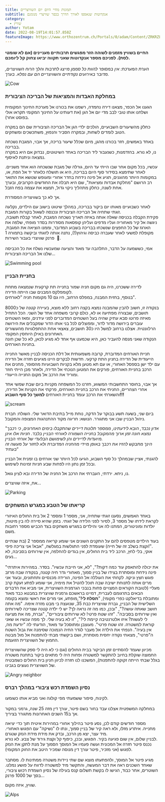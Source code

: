 ```yaml
---
title: תמונות מחיי היום יום השוויצריים
subtitle: אנקדוטות שנאספו לאורך הדרך בכפר שוויצרי מנומנם
category:
  - שוויץ
author: Yotam
date: 2022-08-19T14:01:57.858Z
featureImage: https://www.orthozentrum.ch/Portals/0/adam/Content/ZRKRZL8VgUOdlQFK69Ocnw/Image/Cham%20aerial%20view.bmp?w=1200
---
```

#### החיים בשוויץ מזמנים לשוהה הזר מפגשים תרבותיים מעניינים (אם לא שומטי לסת). לפניכם מספר אנקדוטות שאני תקווה יביאו צחוק קל ליומכם.

*הערת המערכת: אין במסופר להוות כל סממן מייצג לתרבות והלך הרוח השוויצרים, מדובר באירועים נקודתיים והשוויצריים הם עם נפלא. בערך.*

![Cow](https://media.giphy.com/media/kdicjggNCgM10dtqvO/giphy.gif "Happy cow")

### במחלקת האבדות והמציאות של הבריכה הציבורית

הגענו אל הכפר, מצאנו דירה נחמדה, רשמנו את בכורנו אל מערכת החינוך המקומית ושלחנו אותו טובי לבב מדי יום אל הגן (את דעותינו על החינוך המקומי תקראו אולי בפוסט אחר).

כחלק מהשיעורים השבועיים, הולכים ילדי הגן אל הבריכה הציבורית שם הם במקרה הטוב לומדים לשחות, ובמקרה הסביר והנפוץ, משתכשכים ומשחקים.

באחד באמשים, חזר בכורנו מהגן, מיום שכלל שיעור בריכה, אך אבוי, המגבת נשכחה בבריכה.\
נו, לא נורא. בהזדמנות, כשנעבור ליד הבריכה באחד השיטוטים, נבדוק אם היא במקרה נמצאה וניתנת לאיסוף.

עכשיו, בכל מקום אחר שבו הייתי עד היום, גורלה של מגבת שנשכחה הוא אחד משניים. לאחר שתימצא בסידור סוף היום בבריכה, היא או תושלח כלאחר יד אל הפח, או, במקומות היותר מהוגנים, תגיע אל פינה נידחת בחדר אחורי ומעופש שנושא את התואר רב הרושם "מחלקת אבדות ומציאות", שם היא תבלה את החודשים הקרובים, ובערך אחת לשנה, כחלק מתהליך ניקוי גדול, תמצא את עצמה בפח הזבל.

אך לא כך בשוויצריה המסודרת.

לאחר כשבועיים מאותו יום ביקור בבריכה, במהלך שיטוט בישוב עם הילדים, נקלעה זוגתי שתחיה אל הבריכה הציבורית ונכנסה לשאול בקורות המגבת.\
פקידת הקבלה בכניסה שאלה אותה באיזה תאריך נשכחה המגבת, לאחר קבלת תשובה, ניגשה אל קיר מאחוריה ועליו מדפים ועליהן קופסאות מסודרות בסדר מופתי, שלפה את הארגז של כל החפצים שנשכחו בבריכה בשבוע המדובר, וממנו הוציאה את המגבת, מקופלת למשעי לאחר שעברה כביסה וגיהוץ(!), נתנה אותה לזוגתי וביקשה בתמורה 1 פרנק שוויצרי בעבור השירות  🤷.\
\
אמי, כששמעה על הדבר, התלהבה עד מאוד והציעה שמעכשיו נשלח את כל הכביסה שלנו אל הבריכה הציבורית...

![Swimming pool](https://images.unsplash.com/photo-1603589138334-be34651248b0?ixlib=rb-1.2.1&ixid=MnwxMjA3fDB8MHxwaG90by1wYWdlfHx8fGVufDB8fHx8&auto=format&fit=crop&w=1505&q=80 "Photo by @katie_s (unsplash)")

### בחניית הבניין

לדירה ששכרנו, היה גם מקום חניה שמור בחנייה תת קרקעית שנמצאה מתחת לקומפלקס המבנים שבו הייתה הדירה.\
בנוסף, בחזית המבנה, במפלס הרחוב, היו גם 10 מקומות חניה "לאורחים".\
\
בנקודה זו, חשוב להבין שהמבנה נמצא בקצה רחוב ללא מוצא, בעיירה קטנה של כ8000 תושבים, שבצורה מפתיעה או לא, כולם קרובי משפחה אחד של השני. הכל התחיל מאיזה פרוטו סבא עתיק שהיה בעל השטחים המדוברים לפני עידנים, ומאז השטחים עוברים בירושה מדור לדור, ומפוצלים לכל בני אותו הדור שמקבלים את הירושה הרלוונטית. אצלנו ברחוב למשל היו כ30 תושבים, צאצאי אחת ההתפלגויות מהעשורים האחרונים באילן היוחסין המקומי.\
הנקודה שאני מנסה להעביר כאן, היא שכמעט אף אחד לא מגיע לכאן, לא כל שכן חונה בחניות האורחים. 

חניית האורחים המדוברת, קרובה משמעותית אל דלת הכניסה לבניין מאשר החנייה הייעודית של הדירה בחניון התת קרקעי. חדשות לבקרים היינו מגיעים חזרה אל הדירה עם ילד ישן בספסל האחורי, או עם תא מטען מלא בקניות השבועיות מהסופר, מחנים את הרכב בחניית האורחים, פורקים את המטען הנוכחי אל הדירה, ולאחר מכן הייתי חוזר ומוריד את הרכב אל מקום החנייה הייעודי.

אך אבוי, בחוסר התחשבותי המשווע, חזרנו כל המשפחה מקניות ביום שבת שמשי אחד אחרי הצהריים, החניתי את הרכב בחניית האורחים, פרקתי את הקניות אל הדירה, והשארתי את הרכב עומד בחניית האורחים **למשך כל סוף השבוע!!!**

![scream](https://external-content.duckduckgo.com/iu/?u=https%3A%2F%2Fmedia1.giphy.com%2Fmedia%2F8gUuuZYlIClT9Ps7P3%2Fsource.gif&f=1&nofb=1 "The horror")

ביום שני, בשעה תשע בבוקר על הדקה, נוחת מייל בתיבת הדואר שלי. השולח: חברת ניהול הבניין שבו אני מתגורר. הנושא: חריגה מקוד ההתנהגות המצופה והמקובל.

"*אדון נכבד, הובא לידעתינו, ממספר תלונות דיירים שהתקבלו בימים האחרונים, כי רכבך נמצא חונה זמן ארוך מהמקובל בחנייה השמורה לאורחי הבניין בלבד. חניות אלו אינן מיועדות לדיירים והן לשימושם הבלעדי של אורחי הבניין.*\
*הינך מתבקש להזיז את רכבך באופן מיידי מהחניה המדוברת ולא לחזור על מעשה זה בעתיד*"

להגנתי, אציין שבמהלך כל סוף השבוע, הגיעו לכל היותר שני אורחים בו זמנית אל הבניין ובכל זמן נתון היו לפחות שבע חניות זמינות לשימוש.

נו, ניחא. ירדתי, העברתי את הרכב אל החניה של הדירה ובא לציון גואל.

אח, איזה שוויצרים...

![Parking](https://images.unsplash.com/photo-1576421092266-cb93079b3e82?ixlib=rb-1.2.1&ixid=MnwxMjA3fDB8MHxwaG90by1wYWdlfHx8fGVufDB8fHx8&auto=format&fit=crop&w=1527&q=80 "Photo by Krzysztof Kotkowicz (unsplash)")

### קריאתו של הטבע במגרש המשחקים

באחד האמשים, נסענו זוגתי שתחיה, אני, מספר 1 ומספר 2 אל בית החולים האיזורי לקראת לידתו של מספר 3, לסיור לפני הלידה של זוגתי. בזמן שהיא סיירה לה בין מיטות, יולדות ומוניטורים, המתנו לה אני והילדים במגרש משחקים בצד הכביש מספר רחובות משם.

בעוד הילדים מטפסים להם על התקנים השונים אני שומע קריאה ממספר 2 (בת שנתיים וקצת בשלב זה של חייה) שעומדת לפני התגלשות במגלשה, "אבא! אני צריכה פיפי!".\
אוקי, בלי לחץ, הרכב ליד בית החולים, אין בגדים להחלפה, אין שירותים בסביבה, לא נעים...\
\
"את יכולה להתאפק עוד כמה דקות?", "לא, אני חייבת עכשיו". בסדר. במהירות איתרתי פינה נידחת ומוסתרת בצידו של בניין סמוך, מאחורי גדר חיה קטנה, בנקודה שבה מרזב פוגש חצץ וניקוז. לקחתי את העוללה אל הפינה, הורידה מכנסיים ותחתונים, ובעוד אני מרים אותה לתנוחת ישיבה שבה תוכל להטיל את מימיה, אני שומע לפתע זעקת קרב מעליי (לטובת הקוראים המצויים פחות בנבכי הגרמנית השוויצרית, אני מביא את הדברים הבאים בתרגומם לעברית, דמיינו בראשכם גרמנית שוויצרית במבטא כבד מאוד ומתובלת בדיאלקט כפרי מקומי), "**תסלח לי!**",מופתע, אני מרים את ראשי ומוצא בקומה השלישית של הבניין, גברת שוויצרית כבת 35, שנועצת בי מבט מזרה אימה. "מה אתה חושב שאתה עושה?", "ובכן, כמו מה זה נראה לך? יש לי ילדה קטנה שצריכה לשירותים ואין שירותים בסביבה". "זהו שטח פרטי! לא שירותים ציבוריים", "גברת, מה את מציעה לי לעשות? איזו אלטרנטיבה קיימת לי?", "זו לא בעיה שלי. לך מפה עכשיו או שאני קוראת למשטרה. זהו שטח פרטי". מעוצבן ומתוסכל עד מאוד, הודעתי לה "יודעת מה, אין בעיה". הנפתי את הילדה אל מעבר לגדר החיה הנמוכה שסימנה את גבול השטח ה"פרטי", מצאתי נקודה יחסית מוסתרת, ושם ביקשתי מבתי להתפנות אל מול מבטה החמוץ של השוויצרית הזועמת.

מכיוון שעמד להסתיים זמן הביקור בבית החולים (וגם כי לא היה לי ספק שהשוויצרית החמוצה שוקלת בחיוב להתקשר למשטרה ופחות היה לי מתאים ביקור בתחנת משטרה בגלל שבתי הייתה זקוקה להתפנות), המשכנו לנו חזרה לכיוון חניון בית החולים כשמבטיה של השוויצרית נעוצים בגבינו.

![Angry neighbor ](https://external-content.duckduckgo.com/iu/?u=https%3A%2F%2Fmedia2.giphy.com%2Fmedia%2FrGKJuS1niGx1e%2Fgiphy.gif&f=1&nofb=1 "Angry neighbor")

### נסיון השמדת רכש ציבורי במהלך רברס

לקינוח, סיפור ששמעתי מפי קולגה ואני מביא אותו כשומעו.\
\
במחלקה המשפטית אצלנו עבד בחור בשם פיטר, עורך דין מזה 25 שנה, גרמני במקור אך ב15 השנים האחרונות מתגורר בציריך.

מספר חודשים קודם לכן, נסע פיטר בהילוך אחורי במהירות איטית תוך כדי יציאה מחנייה. איתרע מזלו, ולא ראה קיר של בניין סמוך, ונתו לו "נשיקה" עם הפגוש האחורי. מיד עצר, יצא מן הרכב, ובדק את מידת מידת הנזק שנגרם.\
לבניין שלום, אין שום פגיעה בקיר. הפגוש, ובכן, כיפוף קל וקצת גירוד של צבע. לא נורא.\
נכנס פיטר חזרה אל המכונית ועשה פעמיו אל המוסך הסמוך על מנת לתקן את הנזק לפגוש (אני מזכיר, פיטר עורך דין מנוסה שמכיר היטב את החוק המקומי).\
\
מגיע פיטר אל המוסך, ולהפתעתו מוצא שם שתי ניידות משטרה ממתינות לו. מסתבר שאחד השכנים ראה את דבר המעשה, והתקשר מיד למשטרה לדווח על פושע נמלט. השוטרים, אחר כבוד, הגישו לו בקשת תשלום קנס בעילה של נסיון השמדת רכוש ציבורי, בסך של 1000 פרנק...

שוויץ, איזה מקום.



![Alps](https://images.unsplash.com/photo-1527668752968-14dc70a27c95?ixlib=rb-1.2.1&ixid=MnwxMjA3fDB8MHxwaG90by1wYWdlfHx8fGVufDB8fHx8&auto=format&fit=crop&w=1170&q=80 "Photo by Ricardo Gomez Angel (unsplash)")